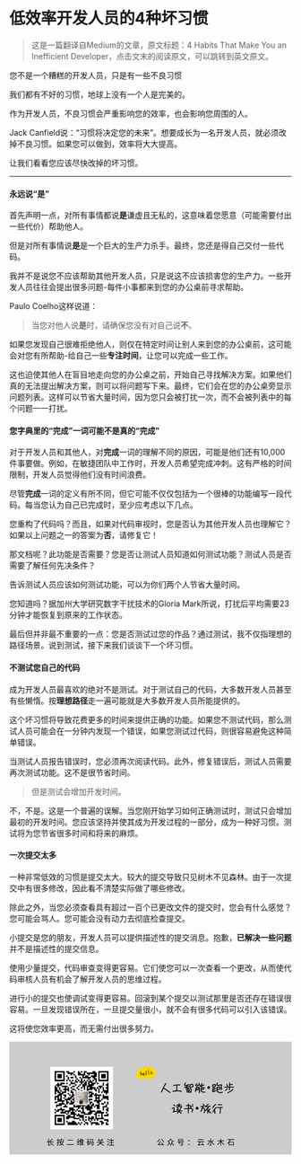 # 低效率开发人员的4种坏习惯

> 这是一篇翻译自Medium的文章，原文标题：4 Habits That Make You an Inefficient Developer，点击文末的阅读原文，可以跳转到英文原文。

您不是一个糟糕的开发人员，只是有一些不良习惯

我们都有不好的习惯，地球上没有一个人是完美的。

作为开发人员，不良习惯会严重影响您的效率，也会影响您周围的人。

Jack Canfield说：“习惯将决定您的未来”。想要成长为一名开发人员，就必须改掉不良习惯。如果您可以做到，效率将大大提高。

让我们看看您应该尽快改掉的坏习惯。

---

#### 永远说“是”

首先声明一点，对所有事情都说**是**谦虚且无私的，这意味着您愿意（可能需要付出一些代价）帮助他人。

但是对所有事情说**是**是一个巨大的生产力杀手。最终，您还是得自己交付一些代码。

我并不是说您不应该帮助其他开发人员，只是说这不应该损害您的生产力。一些开发人员往往会提出很多问题-每件小事都来到您的办公桌前寻求帮助。

Paulo Coelho这样说道：

> 当您对他人说**是**时，请确保您没有对自己说**不**。

如果您发现自己很难拒绝他人，则仅在特定时间让别人来到您的办公桌前，这可能会对您有所帮助-给自己一些**专注时间**，让您可以完成一些工作。

这也迫使其他人在盲目地走向您的办公桌之前，开始自己寻找解决方案。如果他们真的无法提出解决方案，则可以将问题写下来。最终，它们会在您的办公桌旁显示问题列表。这样可以节省大量时间，因为您只会被打扰一次，而不会被列表中的每个问题一一打扰。

#### 您字典里的“完成”一词可能不是真的“完成”

对于开发人员和其他人，对**完成**一词的理解不同的原因，可能是他们还有10,000件事要做。例如，在敏捷团队中工作时，开发人员希望完成冲刺。这有严格的时间限制，开发人员觉得他们没有时间浪费。

尽管**完成**一词的定义有所不同，但它可能不仅仅包括为一个很棒的功能编写一段代码。每当您认为自己已完成时，至少应考虑以下几点。

您重构了代码吗？而且，如果对代码审视时，您是否认为其他开发人员也理解它？如果以上问题之一的答案为**否**，请修复它！

那文档呢？此功能是否需要？您是否让测试人员知道如何测试功能？测试人员是否需要了解任何先决条件？

告诉测试人员应该如何测试功能，可以为你们两个人节省大量时间。

您知道吗？据加州大学研究数字干扰技术的Gloria Mark所说，打扰后平均需要23分钟才能恢复到原来的工作状态。

最后但并非最不重要的一点：您是否测试过您的作品？通过测试，我不仅指理想的路径场景。说到测试，接下来我们谈谈下一个坏习惯。

#### 不测试您自己的代码

成为开发人员最喜欢的绝对不是测试。对于测试自己的代码，大多数开发人员甚至有些懒惰。按**理想路径**走一遍可能就是大多数开发人员所能提供的。

这个坏习惯将导致花费更多的时间来提供正确的功能。如果您不测试代码，那么测试人员可能会在一分钟内发现一个错误，如果您测试过代码，则很容易避免这种简单错误。

当测试人员报告错误时，您必须再次阅读代码。此外，修复错误后，测试人员需要再次测试功能。这不是很节省时间。

> 但是测试会增加开发时间。

不，不是。这是一个普遍的误解。当您刚开始学习如何正确测试时，测试只会增加最初的开发时间。您应该坚持并使其成为开发过程的一部分，成为一种好习惯。测试将为您节省很多时间和将来的麻烦。

#### 一次提交太多

一种非常低效的习惯是提交太大。较大的提交导致只见树木不见森林。由于一次提交中有很多修改，因此看不清楚实际做了哪些修改。

除此之外，当您必须查看具有超过一百个已更改文件的提交时，您会有什么感觉？您可能会骂人。您可能会没有动力去彻底检查提交。

小提交是您的朋友，开发人员可以提供描述性的提交消息。抱歉，**已解决一些问题**并不是描述性的提交信息。

使用少量提交，代码审查变得更容易。它们使您可以一次查看一个更改，从而使代码审核人员有机会了解开发人员的思维过程。

进行小的提交也使调试变得更容易。回滚到某个提交以测试那里是否还存在错误很容易。一旦发现错误所在，一旦提交量很小，就不会有很多代码可以引入该错误。

这将使您效率更高，而无需付出很多努力。

![images](https://raw.githubusercontent.com/mogoweb/mywritings/master/book_wechat/common_images/%E5%BE%AE%E4%BF%A1%E5%85%AC%E4%BC%97%E5%8F%B7_%E5%85%B3%E6%B3%A8%E4%BA%8C%E7%BB%B4%E7%A0%81.png)